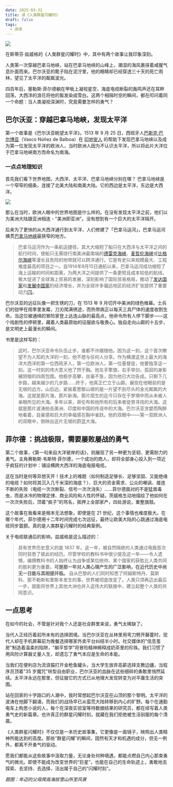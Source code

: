 ```yaml
---
date: 2025-03-31
title: 读《人类群星闪耀时》
draft: false
tags:
  - 阅读
---
```

![](https://cdn.jsdelivr.net/gh/goby-ao/picgo@main/img/20250401112714.png)

在斯蒂芬·兹威格的《人类群星闪耀时》中，其中有两个故事让我印象深刻。

人类第一次穿越巴拿马地峡，站在巴拿马地峡的山峰上，潮湿的海风裹挟着咸腥气息扑面而来。巴尔沃亚的靴子陷在泥泞里，他的眼睛却已经穿透三十天的死亡雨林，望见了太平洋的粼粼波光。

四百年后，塞勒斯·菲尔德躺在甲板上凝视星空，海底电缆断裂的轰鸣声还在耳畔回荡，大西洋的浪花将他的鬓发染成雪白。这两个相隔时空的瞬间，都在叩问着同一个命题：当人类凝视深渊时，究竟需要怎样的勇气？
## 巴尔沃亚：穿越巴拿马地峡，发现太平洋

第一个故事是《巴尔沃亚眺望太平洋》。1513 年 9 月 25 日，西班牙人[巴斯克·巴尔博亚](https://zh.wikipedia.org/wiki/%E7%93%A6%E6%96%AF%E7%A7%91%C2%B7%E5%8A%AA%E6%B6%85%E6%96%AF%C2%B7%E5%BE%B7%C2%B7%E5%B7%B4%E5%B0%94%E6%B2%83%E4%BA%9A "瓦斯科·努涅斯·德·巴尔沃亚")（Vasco Núñez de Balboa）在 [印地安人](https://zh.wikipedia.org/wiki/%E5%8D%B0%E5%9C%B0%E5%AE%89%E4%BA%BA "印地安人") 的帮助下发现巴拿马地峡以及成为第一位发现太平洋的欧洲人，当时欧洲人因为不认识太平洋，所以将此片大洋位于巴拿马地峡南方而命名为南海。
### 一点点地理知识
首先我们看下世界地图，大西洋、太平洋、巴拿马地峡分别在哪？
巴拿马地峡是一个窄窄的细条，连接了北美大陆和南美大陆。它的西边是太平洋，东边是大西洋。

![](https://cdn.jsdelivr.net/gh/goby-ao/picgo@main/img/20250401103515.png)

那么在当时，欧洲人眼中的世界地图是什么样的。在没有发现太平洋之前，他们以为美洲大陆跟亚洲相连 - "美洲即亚洲"。没有想到有一个巨大的太平洋隔开。

后来为了更快的从大西洋通行到太平洋，人们修建了「巴拿马运河」，巴拿马运河横贯[巴拿马地峡](https://zh.wikipedia.org/wiki/%E5%B7%B4%E6%8B%BF%E9%A6%AC%E5%9C%B0%E5%B3%BD "巴拿马地峡")最狭窄的地方。

> 巴拿马运河作为一条航运捷径，其大大缩短了船只在大西洋与太平洋之间的航行时间，使船只无需绕行南美洲最南端的[德雷克海峡](https://zh.wikipedia.org/wiki/%E5%BE%B7%E9%9B%B7%E5%85%8B%E6%B5%B7%E5%B3%A1 "德雷克海峡")、[麦哲伦海峡](https://zh.wikipedia.org/wiki/%E9%BA%A6%E5%93%B2%E4%BC%A6%E6%B5%B7%E5%B3%A1 "麦哲伦海峡")或[比格尔海峡](https://zh.wikipedia.org/wiki/%E6%AF%94%E6%A0%BC%E5%B0%94%E6%B5%B7%E5%B3%A1 "比格尔海峡")等漫长且危险的地带就可以跨洋通行。它是有史以来规模最大、工程难度最高的项目之一。自1914年8月15日通航以来，巴拿马运河成功缩短了海上运输的时间和距离，为两大洋之间提供了一条更短且成本较低的航线，极大促进了全球海上贸易的发展，深刻影响了国际贸易格局，推动了[发达国家](https://zh.wikipedia.org/wiki/%E5%8F%91%E8%BE%BE%E5%9B%BD%E5%AE%B6 "发达国家")和[发展中国家](https://zh.wikipedia.org/wiki/%E5%8F%91%E5%B1%95%E4%B8%AD%E5%9B%BD%E5%AE%B6 "发展中国家")的经济增长，并为全球许多偏远地区的经济扩张提供了重要动力[[1]](https://zh.wikipedia.org/wiki/%E5%B7%B4%E6%8B%BF%E9%A9%AC%E8%BF%90%E6%B2%B3#cite_note-2)。

巴尔沃亚的远征队像一把生锈的刀，在 1513 年 9 月切开中美洲的绿色帷幕。士兵们的铠甲在雨季里发霉，刀刃爬满锈迹，而热带病正以每天三具尸体的速度收割生命。当这位被通缉的冒险家登上达连山脉的最高点，他命令所有人停下脚步——这个戏剧性的停顿里，藏着人类最原始的征服欲与敬畏心。独自走向山巅的十五步，是文明史上最漫长的瞬间。

书里是这样写的：
> 这时，巴尔沃亚命令队伍止步，谁都不许跟随他。因为这一刻，这个首次瞭望不为人知的大洋的一刻，他不想与任何人分享。作为横渡这世上最大的海洋大西洋的第一位西班牙人，第一位欧洲人，第一位基督徒，他要独享这一刻。这一时刻的伟大意义他了然于胸。他左手擎旗，右手举剑，孤寂的身影被阴暗的四周包围。他稳步高攀，丝毫不急，因为他已大功告成。只剩下几步路，越来越少的几步路……终于，他真正伫立于山巅。展现在他眼前的是无垠的远方。山后边，紧挨着葱郁山坡的是一片望不到尽头的金光粼粼的大海。这就是那片海，那片新海。那片陌生的迄今只存在于梦境中而从未被人亲眼所见的大海。多年以来，哥伦布和他所有的后来者徒劳寻找的大海。这就是那片波涛拍击美洲、印度和中国的传说中的大海。巴尔沃亚贪婪而陶醉地看着，自豪感和巨大的幸福感在胸中雀跃。他的双眼中——第一双欧洲人的双眼中，倒映出这片无垠的蔚蓝大海。

## 菲尔德 ：挑战极限，需要屡败屡战的勇气

第二个故事，《第一句来自大洋彼岸的话》，则展现了另一种更为坚韧、更需耐力的勇气。主角赛勒斯·韦斯特·菲尔德，一个成功的商人，却将全部身心投入到一项近乎疯狂的计划中：铺设横跨大西洋的海底电报电缆。

这在当时是何等异想天开！技术上的难题（如何制造足够长、足够坚固、又能绝缘的电缆？如何将其沉入几千米深的海底？）、巨大的资金需求、公众的嘲讽、接连不断的失败（电缆一次次断裂、信号一次次消失）……菲尔德面对的不是猛兽毒虫，而是冰冷的物理定律、商业风险和人性的怀疑。茨威格生动地描绘了他如何在一次次失败后，顶着“疯子”的骂名，抵押上全部家产，四处游说，重整旗鼓。

这个故事在我看来是根本无法想象，即使是在 21 世纪，这个事情也难度极大。在哪个年代，菲尔德用十二年时间完成七次远征，最终让欧美大陆的心跳通过海底电缆同步震颤。真的是人类群星闪耀时的经典案例。

关于电缆联通后的影响，兹威格是这么描述的：

> 具有世界历史意义的是 1837 年。这一年，被自然隔绝的人类通过电报首次同时获悉了彼此的经历。尽管学校的教科书中很少提及这一年——令人遗憾，编撰教科书的人始终认为战争或某位统帅、某个国家的获胜比人类共同的胜利更为重要。**可是那一年对人类心理产生的广泛影响，在近代历史中尚无一日能与其相提并临。** 自从巴黎的人们同时知悉了阿姆斯特丹、莫斯科、那不勒斯和里斯本发生的事，世界被彻底改变了。人类只须再迈出最后一步，就能将世界上其他大洲也并入这伟大的联接中，建立起整个人类的共同意识。
## 一点思考

在如今的社会，不管是针对我个人还是社会群里来说，勇气太稀缺了。
 
当代人正经历着前所未有的选择困境。当巴尔沃亚在丛林里用弯刀劈开藤蔓时，现代人却在手机屏幕前为晚餐选择哪家外卖平台纠结半小时。社交媒体的"信息茧房"制造着温柔的陷阱，"躺平哲学"将冒险精神稀释成奶茶里的珍珠。我们习惯了用风险计算器丈量人生，却遗忘了勇气本应是生命的本能。
  
当我们在便利店为流浪猫打开金枪鱼罐头，当大学生放弃高薪选择支教边疆，当程序员顶着"35 岁魔咒"转型自由职业，巴尔沃亚的血脉在这些细碎的勇敢里悄然延续。太平洋永远在那里，但征服它的方式已从地理大发现转变为对平庸生活的突围。
 
站在回家的十字路口的人潮中，我时常想起巴尔沃亚在山顶的那个黎明。太平洋的波涛在他脚下翻涌，而我们的战场早已从蛮荒大陆转移到内心的旷野。每个在通勤电车上构思小说的人，每个在深夜实验室等待数据结果的研究员，都在续写着人类勇气史的新篇章。也许真正的群星闪耀时刻，就藏在我们拒绝被生活驯服的每个清晨。

《人类群星闪耀时》不仅仅是一本历史故事集，它更像是一面镜子，映照出人类精神所能达到的高度。那些“群星闪耀”的瞬间，固然有天才和机遇的成分，但无一例外，都离不开勇气的驱动。

愿我们都能从这些故事中汲取力量，无论身处何种境遇，都能点燃自己内心那束勇气的微光。即使不能成为改变世界的“巨星”，也能在自己的生命轨迹上，勇敢地去探索、去坚持、去选择，活出属于自己的“闪耀时刻”。


*题图：年迈的父母爬高海拔雪山所至风景*